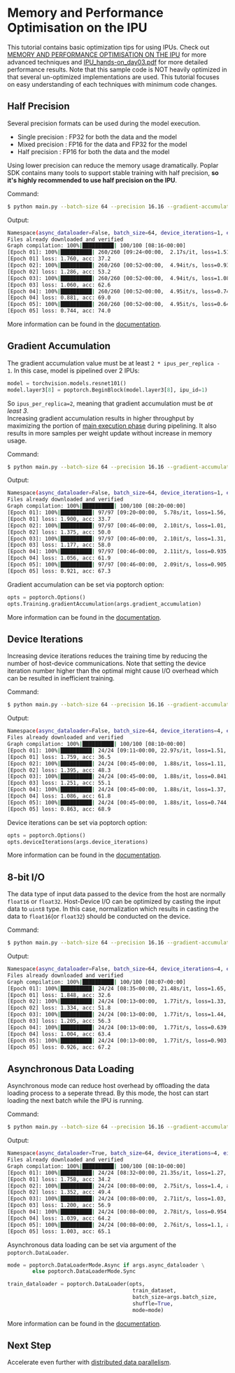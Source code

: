 # Memory and Performance Optimisation on the IPU

This tutorial contains basic optimization tips for using IPUs. Check out [MEMORY AND PERFORMANCE OPTIMISATION ON THE IPU](https://docs.graphcore.ai/projects/memory-performance-optimisation/en/latest/index.html#memory-and-performance-optimisation-on-the-ipu) for more advanced techniques and [IPU_hands-on_day03.pdf](./IPU_hands-on_day03.pdf) for more detailed performance results.
Note that this sample code is NOT heavily optimized in that several un-optimized implementations are used. This tutorial focuses on easy understanding of each techniques with minimum code changes.

## Half Precision

Several precision formats can be used during the model execution.
- Single precision : FP32 for both the data and the model
- Mixed precision : FP16 for the data and FP32 for the model
- Half precision : FP16 for both the data and the model

Using lower precision can reduce the memory usage dramatically. Poplar SDK contains many tools to support stable training with half precision, **so it's highly recommended to use half precision on the IPU**.

Command:
```bash
$ python main.py --batch-size 64 --precision 16.16 --gradient-accumulation 3
```
Output:
```bash
Namespace(async_dataloader=False, batch_size=64, device_iterations=1, eight_bit_io=False, epochs=5, gradient_accumulation=3, precision='16.16', replicas=1)
Files already downloaded and verified
Graph compilation: 100%|██████████| 100/100 [08:16<00:00]
[Epoch 01]: 100%|██████████| 260/260 [09:24<00:00,  2.17s/it, loss=1.51, acc=43.8]  
[Epoch 01] loss: 1.760, acc: 37.2
[Epoch 02]: 100%|██████████| 260/260 [00:52<00:00,  4.94it/s, loss=0.934, acc=65.6]
[Epoch 02] loss: 1.286, acc: 53.2
[Epoch 03]: 100%|██████████| 260/260 [00:52<00:00,  4.94it/s, loss=1.08, acc=64.1] 
[Epoch 03] loss: 1.060, acc: 62.6
[Epoch 04]: 100%|██████████| 260/260 [00:52<00:00,  4.95it/s, loss=0.747, acc=76.6]
[Epoch 04] loss: 0.881, acc: 69.0
[Epoch 05]: 100%|██████████| 260/260 [00:52<00:00,  4.95it/s, loss=0.641, acc=76.6]
[Epoch 05] loss: 0.744, acc: 74.0
```
More information can be found in the [documentation](https://docs.graphcore.ai/projects/poptorch-user-guide/en/latest/overview.html#half-float16-support).

## Gradient Accumulation

The gradient accumulation value must be at least `2 * ipus_per_replica - 1`.
In this case, model is pipelined over 2 IPUs:
```python
model = torchvision.models.resnet101()
model.layer3[8] = poptorch.BeginBlock(model.layer3[8], ipu_id=1)
```
So `ipus_per_replica=2`, meaning that gradient accumulation must be *at least 3*.\
Increasing gradient accumulation results in higher throughput by maximizing the portion of [main execution phase](https://docs.graphcore.ai/projects/tf-model-parallelism/en/latest/pipelining.html#pipeline-operation) during pipelining.
It also results in more samples per weight update without increase in memory usage.

Command:
```bash
$ python main.py --batch-size 64 --precision 16.16 --gradient-accumulation 8
```
Output:
```bash
Namespace(async_dataloader=False, batch_size=64, device_iterations=1, eight_bit_io=False, epochs=5, gradient_accumulation=8, precision='16.16', replicas=1)
Files already downloaded and verified
Graph compilation: 100%|██████████| 100/100 [08:20<00:00]
[Epoch 01]: 100%|██████████| 97/97 [09:20<00:00,  5.78s/it, loss=1.56, acc=39.1]   
[Epoch 01] loss: 1.900, acc: 33.7
[Epoch 02]: 100%|██████████| 97/97 [00:46<00:00,  2.10it/s, loss=1.01, acc=67.2]
[Epoch 02] loss: 1.375, acc: 50.0
[Epoch 03]: 100%|██████████| 97/97 [00:46<00:00,  2.10it/s, loss=1.31, acc=54.7] 
[Epoch 03] loss: 1.177, acc: 58.0
[Epoch 04]: 100%|██████████| 97/97 [00:46<00:00,  2.11it/s, loss=0.935, acc=67.2]
[Epoch 04] loss: 1.056, acc: 61.9
[Epoch 05]: 100%|██████████| 97/97 [00:46<00:00,  2.09it/s, loss=0.905, acc=64.1]
[Epoch 05] loss: 0.921, acc: 67.3
```
Gradient accumulation can be set via poptorch option:
```python
opts = poptorch.Options()
opts.Training.gradientAccumulation(args.gradient_accumulation)
```
More information can be found in the [documentation](https://docs.graphcore.ai/projects/poptorch-user-guide/en/latest/batching.html#poptorch-options-training-gradientaccumulation).

## Device Iterations

Increasing device iterations reduces the training time by reducing the number of host-device communications. Note that setting the device iteration number higher than the optimal might cause I/O overhead which can be resulted in inefficient training.

Command:
```bash
$ python main.py --batch-size 64 --precision 16.16 --gradient-accumulation 8 --device-iteration 4
```
Output:
```bash
Namespace(async_dataloader=False, batch_size=64, device_iterations=4, eight_bit_io=False, epochs=5, gradient_accumulation=8, precision='16.16', replicas=1)
Files already downloaded and verified
Graph compilation: 100%|██████████| 100/100 [08:10<00:00]
[Epoch 01]: 100%|██████████| 24/24 [09:11<00:00, 22.97s/it, loss=1.51, acc=45.3]  
[Epoch 01] loss: 1.759, acc: 36.5
[Epoch 02]: 100%|██████████| 24/24 [00:45<00:00,  1.88s/it, loss=1.11, acc=57.8]
[Epoch 02] loss: 1.395, acc: 48.3
[Epoch 03]: 100%|██████████| 24/24 [00:45<00:00,  1.88s/it, loss=0.841, acc=75] 
[Epoch 03] loss: 1.251, acc: 55.1
[Epoch 04]: 100%|██████████| 24/24 [00:45<00:00,  1.88s/it, loss=1.37, acc=54.7] 
[Epoch 04] loss: 1.086, acc: 61.8
[Epoch 05]: 100%|██████████| 24/24 [00:45<00:00,  1.88s/it, loss=0.744, acc=73.4]
[Epoch 05] loss: 0.863, acc: 68.9
```
Device iterations can be set via poptorch option:
```python
opts = poptorch.Options()
opts.deviceIterations(args.device_iterations)
```
More information can be found in the [documentation](https://docs.graphcore.ai/projects/poptorch-user-guide/en/latest/batching.html#poptorch-options-deviceiterations).

## 8-bit I/O

The data type of input data passed to the device from the host are normally `float16` or `float32`. 
Host-Device I/O can be optimized by casting the input data to `uint8` type.
In this case, normalization which results in casting the data to `float16`(or `float32`) should be conducted on the device.

Command:
```bash
$ python main.py --batch-size 64 --precision 16.16 --gradient-accumulation 8 --device-iteration 4 --eight-bit-io
```
Output:
```bash
Namespace(async_dataloader=False, batch_size=64, device_iterations=4, eight_bit_io=True, epochs=5, gradient_accumulation=8, precision='16.16', replicas=1)
Files already downloaded and verified
Graph compilation: 100%|██████████| 100/100 [08:07<00:00]
[Epoch 01]: 100%|██████████| 24/24 [08:35<00:00, 21.48s/it, loss=1.65, acc=34.4]  
[Epoch 01] loss: 1.848, acc: 32.6
[Epoch 02]: 100%|██████████| 24/24 [00:13<00:00,  1.77it/s, loss=1.33, acc=51.6]
[Epoch 02] loss: 1.334, acc: 51.8
[Epoch 03]: 100%|██████████| 24/24 [00:13<00:00,  1.77it/s, loss=1.44, acc=50]   
[Epoch 03] loss: 1.205, acc: 56.3
[Epoch 04]: 100%|██████████| 24/24 [00:13<00:00,  1.77it/s, loss=0.639, acc=81.2]
[Epoch 04] loss: 1.004, acc: 63.4
[Epoch 05]: 100%|██████████| 24/24 [00:13<00:00,  1.77it/s, loss=0.903, acc=71.9]
[Epoch 05] loss: 0.926, acc: 67.2
```

## Asynchronous Data Loading

Asynchronous mode can reduce host overhead by offloading the data loading process to a seperate thread. By this mode, the host can start loading the next batch while the IPU is running.

Command:
```bash
$ python main.py --batch-size 64 --precision 16.16 --gradient-accumulation 8 --device-iteration 4 --eight-bit-io --async-dataloader
```
Output:
```bash
Namespace(async_dataloader=True, batch_size=64, device_iterations=4, eight_bit_io=True, epochs=5, gradient_accumulation=8, precision='16.16', replicas=1)
Files already downloaded and verified
Graph compilation: 100%|██████████| 100/100 [08:10<00:00]
[Epoch 01]: 100%|██████████| 24/24 [08:32<00:00, 21.35s/it, loss=1.27, acc=50]    
[Epoch 01] loss: 1.758, acc: 34.2
[Epoch 02]: 100%|██████████| 24/24 [00:08<00:00,  2.75it/s, loss=1.4, acc=50]   
[Epoch 02] loss: 1.352, acc: 49.4
[Epoch 03]: 100%|██████████| 24/24 [00:08<00:00,  2.71it/s, loss=1.03, acc=65.6] 
[Epoch 03] loss: 1.200, acc: 56.9
[Epoch 04]: 100%|██████████| 24/24 [00:08<00:00,  2.78it/s, loss=0.954, acc=65.6]
[Epoch 04] loss: 1.039, acc: 64.2
[Epoch 05]: 100%|██████████| 24/24 [00:08<00:00,  2.76it/s, loss=1.1, acc=62.5]  
[Epoch 05] loss: 1.003, acc: 65.1
```
Asynchronous data loading can be set via argument of the `poptorch.DataLoader`.
```python
mode = poptorch.DataLoaderMode.Async if args.async_dataloader \
        else poptorch.DataLoaderMode.Sync

train_dataloader = poptorch.DataLoader(opts,
                                        train_dataset,
                                        batch_size=args.batch_size,
                                        shuffle=True,
                                        mode=mode)
```
More information can be found in the [documentation](https://docs.graphcore.ai/projects/poptorch-user-guide/en/latest/batching.html#poptorch-asynchronousdataaccessor).

## Next Step
Accelerate even further with [distributed data parallelism](../day04).